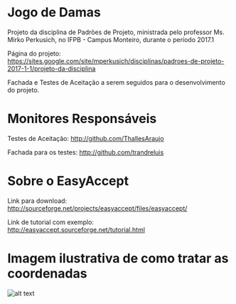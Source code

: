 # Jogo de Damas
Projeto da disciplina de Padrões de Projeto, ministrada pelo professor Ms. Mirko Perkusich, no IFPB - Campus Monteiro, durante o período 2017.1

Página do projeto: https://sites.google.com/site/mperkusich/disciplinas/padroes-de-projeto-2017-1-1/projeto-da-disciplina

Fachada e Testes de Aceitação a serem seguidos para o desenvolvimento do projeto.

# Monitores Responsáveis
Testes de Aceitação: http://github.com/ThallesAraujo

Fachada para os testes: http://github.com/trandreluis

# Sobre o EasyAccept
Link para download: http://sourceforge.net/projects/easyaccept/files/easyaccept/

Link de tutorial com exemplo: http://easyaccept.sourceforge.net/tutorial.html

# Imagem ilustrativa de como tratar as coordenadas
![alt text](http://www.dicarapida.com/img/fotos/jogos%20de%20dama%202.jpg)
